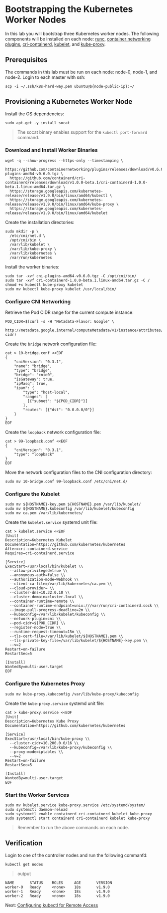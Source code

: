 # Bootstrapping the Kubernetes Worker Nodes

In this lab you will bootstrap three Kubernetes worker nodes. The following components will be installed on each node: [runc](https://github.com/opencontainers/runc), [container networking plugins](https://github.com/containernetworking/cni), [cri-containerd](https://github.com/containerd/cri-containerd), [kubelet](https://kubernetes.io/docs/admin/kubelet), and [kube-proxy](https://kubernetes.io/docs/concepts/cluster-administration/proxies).

## Prerequisites

The commands in this lab must be run on each node: node-0, node-1, and node-2. Login to each master with ssh:
```
scp -i ~/.ssh/k8s-hard-way.pem ubuntu@${node-public-ip}:~/
```

## Provisioning a Kubernetes Worker Node

Install the OS dependencies:

```
sudo apt-get -y install socat
```

> The socat binary enables support for the `kubectl port-forward` command.

### Download and Install Worker Binaries

```
wget -q --show-progress --https-only --timestamping \
  https://github.com/containernetworking/plugins/releases/download/v0.6.0/cni-plugins-amd64-v0.6.0.tgz \
  https://github.com/containerd/cri-containerd/releases/download/v1.0.0-beta.1/cri-containerd-1.0.0-beta.1.linux-amd64.tar.gz \
  https://storage.googleapis.com/kubernetes-release/release/v1.9.0/bin/linux/amd64/kubectl \
  https://storage.googleapis.com/kubernetes-release/release/v1.9.0/bin/linux/amd64/kube-proxy \
  https://storage.googleapis.com/kubernetes-release/release/v1.9.0/bin/linux/amd64/kubelet
```

Create the installation directories:

```
sudo mkdir -p \
  /etc/cni/net.d \
  /opt/cni/bin \
  /var/lib/kubelet \
  /var/lib/kube-proxy \
  /var/lib/kubernetes \
  /var/run/kubernetes
```

Install the worker binaries:

```
sudo tar -xvf cni-plugins-amd64-v0.6.0.tgz -C /opt/cni/bin/
sudo tar -xvf cri-containerd-1.0.0-beta.1.linux-amd64.tar.gz -C /
chmod +x kubectl kube-proxy kubelet
sudo mv kubectl kube-proxy kubelet /usr/local/bin/
```

### Configure CNI Networking

Retrieve the Pod CIDR range for the current compute instance:

```
POD_CIDR=$(curl -s -H "Metadata-Flavor: Google" \
  http://metadata.google.internal/computeMetadata/v1/instance/attributes/pod-cidr)
```

Create the `bridge` network configuration file:

```
cat > 10-bridge.conf <<EOF
{
    "cniVersion": "0.3.1",
    "name": "bridge",
    "type": "bridge",
    "bridge": "cnio0",
    "isGateway": true,
    "ipMasq": true,
    "ipam": {
        "type": "host-local",
        "ranges": [
          [{"subnet": "${POD_CIDR}"}]
        ],
        "routes": [{"dst": "0.0.0.0/0"}]
    }
}
EOF
```

Create the `loopback` network configuration file:

```
cat > 99-loopback.conf <<EOF
{
    "cniVersion": "0.3.1",
    "type": "loopback"
}
EOF
```

Move the network configuration files to the CNI configuration directory:

```
sudo mv 10-bridge.conf 99-loopback.conf /etc/cni/net.d/
```

### Configure the Kubelet

```
sudo mv ${HOSTNAME}-key.pem ${HOSTNAME}.pem /var/lib/kubelet/
sudo mv ${HOSTNAME}.kubeconfig /var/lib/kubelet/kubeconfig
sudo mv ca.pem /var/lib/kubernetes/
```

Create the `kubelet.service` systemd unit file:

```
cat > kubelet.service <<EOF
[Unit]
Description=Kubernetes Kubelet
Documentation=https://github.com/kubernetes/kubernetes
After=cri-containerd.service
Requires=cri-containerd.service

[Service]
ExecStart=/usr/local/bin/kubelet \\
  --allow-privileged=true \\
  --anonymous-auth=false \\
  --authorization-mode=Webhook \\
  --client-ca-file=/var/lib/kubernetes/ca.pem \\
  --cloud-provider= \\
  --cluster-dns=10.32.0.10 \\
  --cluster-domain=cluster.local \\
  --container-runtime=remote \\
  --container-runtime-endpoint=unix:///var/run/cri-containerd.sock \\
  --image-pull-progress-deadline=2m \\
  --kubeconfig=/var/lib/kubelet/kubeconfig \\
  --network-plugin=cni \\
  --pod-cidr=${POD_CIDR} \\
  --register-node=true \\
  --runtime-request-timeout=15m \\
  --tls-cert-file=/var/lib/kubelet/${HOSTNAME}.pem \\
  --tls-private-key-file=/var/lib/kubelet/${HOSTNAME}-key.pem \\
  --v=2
Restart=on-failure
RestartSec=5

[Install]
WantedBy=multi-user.target
EOF
```

### Configure the Kubernetes Proxy

```
sudo mv kube-proxy.kubeconfig /var/lib/kube-proxy/kubeconfig
```

Create the `kube-proxy.service` systemd unit file:

```
cat > kube-proxy.service <<EOF
[Unit]
Description=Kubernetes Kube Proxy
Documentation=https://github.com/kubernetes/kubernetes

[Service]
ExecStart=/usr/local/bin/kube-proxy \\
  --cluster-cidr=10.200.0.0/16 \\
  --kubeconfig=/var/lib/kube-proxy/kubeconfig \\
  --proxy-mode=iptables \\
  --v=2
Restart=on-failure
RestartSec=5

[Install]
WantedBy=multi-user.target
EOF
```

### Start the Worker Services

```
sudo mv kubelet.service kube-proxy.service /etc/systemd/system/
sudo systemctl daemon-reload
sudo systemctl enable containerd cri-containerd kubelet kube-proxy
sudo systemctl start containerd cri-containerd kubelet kube-proxy
```

> Remember to run the above commands on each node.

## Verification

Login to one of the controller nodes and run the following commanfd:

```
kubectl get nodes
```

> output

```
NAME       STATUS    ROLES     AGE       VERSION
worker-0   Ready     <none>    18s       v1.9.0
worker-1   Ready     <none>    18s       v1.9.0
worker-2   Ready     <none>    18s       v1.9.0
```

Next: [Configuring kubectl for Remote Access](10-configuring-kubectl.md)
